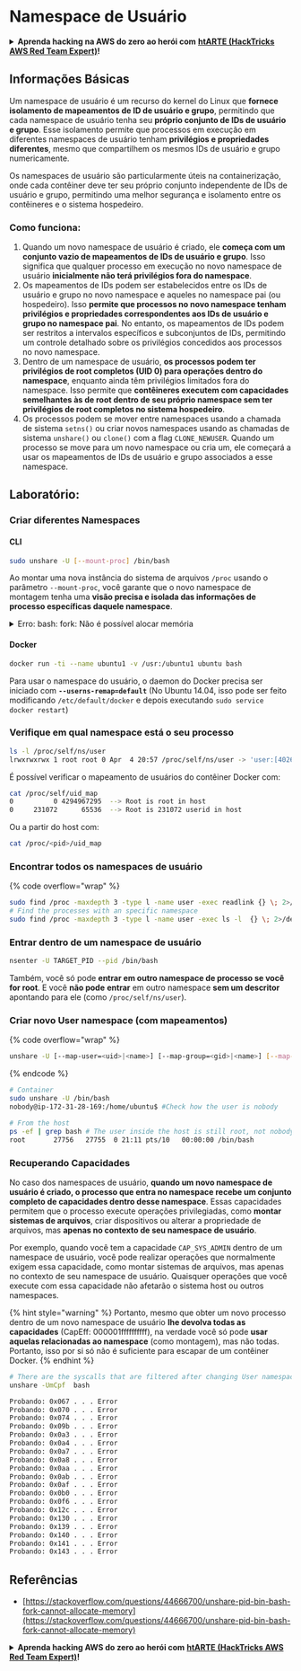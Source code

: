 # Namespace de Usuário

<details>

<summary><strong>Aprenda hacking na AWS do zero ao herói com</strong> <a href="https://training.hacktricks.xyz/courses/arte"><strong>htARTE (HackTricks AWS Red Team Expert)</strong></a><strong>!</strong></summary>

Outras maneiras de apoiar o HackTricks:

* Se você deseja ver sua **empresa anunciada no HackTricks** ou **baixar o HackTricks em PDF**, verifique os [**PLANOS DE ASSINATURA**](https://github.com/sponsors/carlospolop)!
* Adquira o [**swag oficial do PEASS & HackTricks**](https://peass.creator-spring.com)
* Descubra [**A Família PEASS**](https://opensea.io/collection/the-peass-family), nossa coleção exclusiva de [**NFTs**](https://opensea.io/collection/the-peass-family)
* **Junte-se ao** 💬 [**grupo Discord**](https://discord.gg/hRep4RUj7f) ou ao [**grupo telegram**](https://t.me/peass) ou **siga-me** no **Twitter** 🐦 [**@carlospolopm**](https://twitter.com/carlospolopm)**.**
* **Compartilhe seus truques de hacking enviando PRs para os** [**HackTricks**](https://github.com/carlospolop/hacktricks) e [**HackTricks Cloud**](https://github.com/carlospolop/hacktricks-cloud) repositórios do github.

</details>

## Informações Básicas

Um namespace de usuário é um recurso do kernel do Linux que **fornece isolamento de mapeamentos de ID de usuário e grupo**, permitindo que cada namespace de usuário tenha seu **próprio conjunto de IDs de usuário e grupo**. Esse isolamento permite que processos em execução em diferentes namespaces de usuário tenham **privilégios e propriedades diferentes**, mesmo que compartilhem os mesmos IDs de usuário e grupo numericamente.

Os namespaces de usuário são particularmente úteis na containerização, onde cada contêiner deve ter seu próprio conjunto independente de IDs de usuário e grupo, permitindo uma melhor segurança e isolamento entre os contêineres e o sistema hospedeiro.

### Como funciona:

1. Quando um novo namespace de usuário é criado, ele **começa com um conjunto vazio de mapeamentos de IDs de usuário e grupo**. Isso significa que qualquer processo em execução no novo namespace de usuário **inicialmente não terá privilégios fora do namespace**.
2. Os mapeamentos de IDs podem ser estabelecidos entre os IDs de usuário e grupo no novo namespace e aqueles no namespace pai (ou hospedeiro). Isso **permite que processos no novo namespace tenham privilégios e propriedades correspondentes aos IDs de usuário e grupo no namespace pai**. No entanto, os mapeamentos de IDs podem ser restritos a intervalos específicos e subconjuntos de IDs, permitindo um controle detalhado sobre os privilégios concedidos aos processos no novo namespace.
3. Dentro de um namespace de usuário, **os processos podem ter privilégios de root completos (UID 0) para operações dentro do namespace**, enquanto ainda têm privilégios limitados fora do namespace. Isso permite que **contêineres executem com capacidades semelhantes às de root dentro de seu próprio namespace sem ter privilégios de root completos no sistema hospedeiro**.
4. Os processos podem se mover entre namespaces usando a chamada de sistema `setns()` ou criar novos namespaces usando as chamadas de sistema `unshare()` ou `clone()` com a flag `CLONE_NEWUSER`. Quando um processo se move para um novo namespace ou cria um, ele começará a usar os mapeamentos de IDs de usuário e grupo associados a esse namespace.

## Laboratório:

### Criar diferentes Namespaces

#### CLI
```bash
sudo unshare -U [--mount-proc] /bin/bash
```
Ao montar uma nova instância do sistema de arquivos `/proc` usando o parâmetro `--mount-proc`, você garante que o novo namespace de montagem tenha uma **visão precisa e isolada das informações de processo específicas daquele namespace**.

<details>

<summary>Erro: bash: fork: Não é possível alocar memória</summary>

Quando o `unshare` é executado sem a opção `-f`, um erro é encontrado devido à forma como o Linux lida com os novos namespaces de PID (Identificador de Processo). Os detalhes-chave e a solução são descritos abaixo:

1. **Explicação do Problema**:
- O kernel do Linux permite que um processo crie novos namespaces usando a chamada de sistema `unshare`. No entanto, o processo que inicia a criação de um novo namespace de PID (referido como o processo "unshare") não entra no novo namespace; apenas seus processos filhos o fazem.
- Executar `%unshare -p /bin/bash%` inicia `/bin/bash` no mesmo processo que `unshare`. Consequentemente, `/bin/bash` e seus processos filhos estão no namespace de PID original.
- O primeiro processo filho do `/bin/bash` no novo namespace se torna o PID 1. Quando esse processo sai, ele desencadeia a limpeza do namespace se não houver outros processos, pois o PID 1 tem o papel especial de adotar processos órfãos. O kernel do Linux então desabilitará a alocação de PID nesse namespace.

2. **Consequência**:
- A saída do PID 1 em um novo namespace leva à limpeza da flag `PIDNS_HASH_ADDING`. Isso resulta na função `alloc_pid` falhando ao alocar um novo PID ao criar um novo processo, produzindo o erro "Cannot allocate memory".

3. **Solução**:
- O problema pode ser resolvido usando a opção `-f` com o `unshare`. Essa opção faz com que o `unshare` bifurque um novo processo após criar o novo namespace de PID.
- Executar `%unshare -fp /bin/bash%` garante que o comando `unshare` se torne o PID 1 no novo namespace. `/bin/bash` e seus processos filhos são então seguramente contidos dentro desse novo namespace, evitando a saída prematura do PID 1 e permitindo a alocação normal de PID.

Ao garantir que o `unshare` seja executado com a flag `-f`, o novo namespace de PID é mantido corretamente, permitindo que `/bin/bash` e seus sub-processos operem sem encontrar o erro de alocação de memória.

</details>

#### Docker
```bash
docker run -ti --name ubuntu1 -v /usr:/ubuntu1 ubuntu bash
```
Para usar o namespace do usuário, o daemon do Docker precisa ser iniciado com **`--userns-remap=default`** (No Ubuntu 14.04, isso pode ser feito modificando `/etc/default/docker` e depois executando `sudo service docker restart`)

### &#x20;Verifique em qual namespace está o seu processo
```bash
ls -l /proc/self/ns/user
lrwxrwxrwx 1 root root 0 Apr  4 20:57 /proc/self/ns/user -> 'user:[4026531837]'
```
É possível verificar o mapeamento de usuários do contêiner Docker com:
```bash
cat /proc/self/uid_map
0          0 4294967295  --> Root is root in host
0     231072      65536  --> Root is 231072 userid in host
```
Ou a partir do host com:
```bash
cat /proc/<pid>/uid_map
```
### Encontrar todos os namespaces de usuário

{% code overflow="wrap" %}
```bash
sudo find /proc -maxdepth 3 -type l -name user -exec readlink {} \; 2>/dev/null | sort -u
# Find the processes with an specific namespace
sudo find /proc -maxdepth 3 -type l -name user -exec ls -l  {} \; 2>/dev/null | grep <ns-number>
```
### Entrar dentro de um namespace de usuário
```bash
nsenter -U TARGET_PID --pid /bin/bash
```
Também, você só pode **entrar em outro namespace de processo se você for root**. E você **não pode** **entrar** em outro namespace **sem um descritor** apontando para ele (como `/proc/self/ns/user`).

### Criar novo User namespace (com mapeamentos)

{% code overflow="wrap" %}
```bash
unshare -U [--map-user=<uid>|<name>] [--map-group=<gid>|<name>] [--map-root-user] [--map-current-user]
```
{% endcode %}
```bash
# Container
sudo unshare -U /bin/bash
nobody@ip-172-31-28-169:/home/ubuntu$ #Check how the user is nobody

# From the host
ps -ef | grep bash # The user inside the host is still root, not nobody
root       27756   27755  0 21:11 pts/10   00:00:00 /bin/bash
```
### Recuperando Capacidades

No caso dos namespaces de usuário, **quando um novo namespace de usuário é criado, o processo que entra no namespace recebe um conjunto completo de capacidades dentro desse namespace**. Essas capacidades permitem que o processo execute operações privilegiadas, como **montar sistemas de arquivos**, criar dispositivos ou alterar a propriedade de arquivos, mas **apenas no contexto de seu namespace de usuário**.

Por exemplo, quando você tem a capacidade `CAP_SYS_ADMIN` dentro de um namespace de usuário, você pode realizar operações que normalmente exigem essa capacidade, como montar sistemas de arquivos, mas apenas no contexto de seu namespace de usuário. Quaisquer operações que você execute com essa capacidade não afetarão o sistema host ou outros namespaces.

{% hint style="warning" %}
Portanto, mesmo que obter um novo processo dentro de um novo namespace de usuário **lhe devolva todas as capacidades** (CapEff: 000001ffffffffff), na verdade você só pode **usar aquelas relacionadas ao namespace** (como montagem), mas não todas. Portanto, isso por si só não é suficiente para escapar de um contêiner Docker.
{% endhint %}
```bash
# There are the syscalls that are filtered after changing User namespace with:
unshare -UmCpf  bash

Probando: 0x067 . . . Error
Probando: 0x070 . . . Error
Probando: 0x074 . . . Error
Probando: 0x09b . . . Error
Probando: 0x0a3 . . . Error
Probando: 0x0a4 . . . Error
Probando: 0x0a7 . . . Error
Probando: 0x0a8 . . . Error
Probando: 0x0aa . . . Error
Probando: 0x0ab . . . Error
Probando: 0x0af . . . Error
Probando: 0x0b0 . . . Error
Probando: 0x0f6 . . . Error
Probando: 0x12c . . . Error
Probando: 0x130 . . . Error
Probando: 0x139 . . . Error
Probando: 0x140 . . . Error
Probando: 0x141 . . . Error
Probando: 0x143 . . . Error
```
## Referências
* [https://stackoverflow.com/questions/44666700/unshare-pid-bin-bash-fork-cannot-allocate-memory](https://stackoverflow.com/questions/44666700/unshare-pid-bin-bash-fork-cannot-allocate-memory)

<details>

<summary><strong>Aprenda hacking AWS do zero ao herói com</strong> <a href="https://training.hacktricks.xyz/courses/arte"><strong>htARTE (HackTricks AWS Red Team Expert)</strong></a><strong>!</strong></summary>

Outras maneiras de apoiar o HackTricks:

* Se você deseja ver sua **empresa anunciada no HackTricks** ou **baixar o HackTricks em PDF**, verifique os [**PLANOS DE ASSINATURA**](https://github.com/sponsors/carlospolop)!
* Adquira o [**swag oficial PEASS & HackTricks**](https://peass.creator-spring.com)
* Descubra [**A Família PEASS**](https://opensea.io/collection/the-peass-family), nossa coleção exclusiva de [**NFTs**](https://opensea.io/collection/the-peass-family)
* **Junte-se ao** 💬 [**grupo Discord**](https://discord.gg/hRep4RUj7f) ou ao [**grupo telegram**](https://t.me/peass) ou **siga-me** no **Twitter** 🐦 [**@carlospolopm**](https://twitter.com/carlospolopm)**.**
* **Compartilhe seus truques de hacking enviando PRs para os repositórios** [**HackTricks**](https://github.com/carlospolop/hacktricks) e [**HackTricks Cloud**](https://github.com/carlospolop/hacktricks-cloud).

</details>
